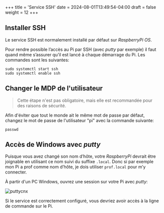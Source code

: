 +++
title = 'Service SSH'
date = 2024-08-01T13:49:54-04:00
draft = false
weight = 12
+++

## Installer SSH
Le service SSH est normalement installé par défaut sur _RaspberryPi OS_.

Pour rendre possible l’accès au Pi par SSH (avec _putty_ par exemple) il faut quand même s’assurer qu’il est lancé à chaque démarrage du Pi. Les commandes sont les suivantes:

```
sudo systemctl start ssh
sudo systemctl enable ssh
```

## Changer le MDP de l'utilisateur
> Cette étape n'est pas obligatoire, mais elle est recommandée pour des raisons de sécurité.

Afin d'éviter que tout le monde ait le même mot de passe par défaut, changez le mot de passe de l'utilisateur "pi" avec la commande suivante:

```
passwd 
```
 
## Accès de Windows avec _putty_
Puisque vous avez changé son nom d’hôte, votre _RaspberryPi_ devrait être joignable en utilisant ce nom suivi du suffixe `.local`. Donc si par exemple mon Pi a prof comme nom d’hôte, je dois utiliser `prof.local` pour m’y connecter.

À partir d'un PC Windows, ouvrez une session sur votre Pi avec _putty_: 

![puttycnx](/420-314/images/puttycnx.png)

Si le service est correctement configuré, vous devriez avoir accès à la ligne de commande sur le Pi.